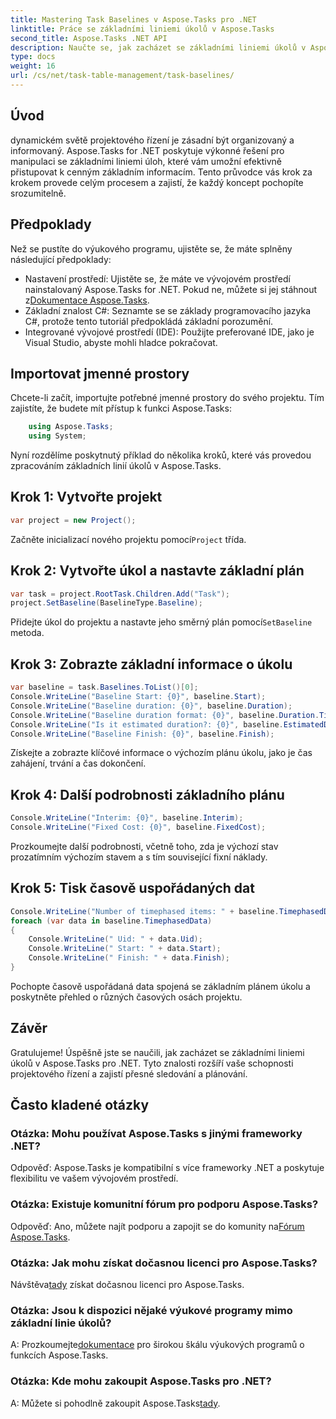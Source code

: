 ```yaml
---
title: Mastering Task Baselines v Aspose.Tasks pro .NET
linktitle: Práce se základními liniemi úkolů v Aspose.Tasks
second_title: Aspose.Tasks .NET API
description: Naučte se, jak zacházet se základními liniemi úkolů v Aspose.Tasks pro .NET pomocí tohoto komplexního kurzu. Vylepšete své dovednosti projektového řízení ještě dnes!
type: docs
weight: 16
url: /cs/net/task-table-management/task-baselines/
---
```

## Úvod
dynamickém světě projektového řízení je zásadní být organizovaný a informovaný. Aspose.Tasks for .NET poskytuje výkonné řešení pro manipulaci se základními liniemi úloh, které vám umožní efektivně přistupovat k cenným základním informacím. Tento průvodce vás krok za krokem provede celým procesem a zajistí, že každý koncept pochopíte srozumitelně.
## Předpoklady
Než se pustíte do výukového programu, ujistěte se, že máte splněny následující předpoklady:
-  Nastavení prostředí: Ujistěte se, že máte ve vývojovém prostředí nainstalovaný Aspose.Tasks for .NET. Pokud ne, můžete si jej stáhnout z[Dokumentace Aspose.Tasks](https://reference.aspose.com/tasks/net/).
- Základní znalost C#: Seznamte se se základy programovacího jazyka C#, protože tento tutoriál předpokládá základní porozumění.
- Integrované vývojové prostředí (IDE): Použijte preferované IDE, jako je Visual Studio, abyste mohli hladce pokračovat.
## Importovat jmenné prostory
Chcete-li začít, importujte potřebné jmenné prostory do svého projektu. Tím zajistíte, že budete mít přístup k funkci Aspose.Tasks:
```csharp
    using Aspose.Tasks;
    using System;
```
Nyní rozdělíme poskytnutý příklad do několika kroků, které vás provedou zpracováním základních linií úkolů v Aspose.Tasks.
## Krok 1: Vytvořte projekt
```csharp
var project = new Project();
```
 Začněte inicializací nového projektu pomocí`Project` třída.
## Krok 2: Vytvořte úkol a nastavte základní plán
```csharp
var task = project.RootTask.Children.Add("Task");
project.SetBaseline(BaselineType.Baseline);
```
 Přidejte úkol do projektu a nastavte jeho směrný plán pomocí`SetBaseline` metoda.
## Krok 3: Zobrazte základní informace o úkolu
```csharp
var baseline = task.Baselines.ToList()[0];
Console.WriteLine("Baseline Start: {0}", baseline.Start);
Console.WriteLine("Baseline duration: {0}", baseline.Duration);
Console.WriteLine("Baseline duration format: {0}", baseline.Duration.TimeUnit);
Console.WriteLine("Is it estimated duration?: {0}", baseline.EstimatedDuration);
Console.WriteLine("Baseline Finish: {0}", baseline.Finish);
```
Získejte a zobrazte klíčové informace o výchozím plánu úkolu, jako je čas zahájení, trvání a čas dokončení.
## Krok 4: Další podrobnosti základního plánu
```csharp
Console.WriteLine("Interim: {0}", baseline.Interim);
Console.WriteLine("Fixed Cost: {0}", baseline.FixedCost);
```
Prozkoumejte další podrobnosti, včetně toho, zda je výchozí stav prozatímním výchozím stavem a s tím související fixní náklady.
## Krok 5: Tisk časově uspořádaných dat
```csharp
Console.WriteLine("Number of timephased items: " + baseline.TimephasedData.Count);
foreach (var data in baseline.TimephasedData)
{
    Console.WriteLine(" Uid: " + data.Uid);
    Console.WriteLine(" Start: " + data.Start);
    Console.WriteLine(" Finish: " + data.Finish);
}
```
Pochopte časově uspořádaná data spojená se základním plánem úkolu a poskytněte přehled o různých časových osách projektu.
## Závěr
Gratulujeme! Úspěšně jste se naučili, jak zacházet se základními liniemi úkolů v Aspose.Tasks pro .NET. Tyto znalosti rozšíří vaše schopnosti projektového řízení a zajistí přesné sledování a plánování.
## Často kladené otázky
### Otázka: Mohu používat Aspose.Tasks s jinými frameworky .NET?
Odpověď: Aspose.Tasks je kompatibilní s více frameworky .NET a poskytuje flexibilitu ve vašem vývojovém prostředí.
### Otázka: Existuje komunitní fórum pro podporu Aspose.Tasks?
Odpověď: Ano, můžete najít podporu a zapojit se do komunity na[Fórum Aspose.Tasks](https://forum.aspose.com/c/tasks/15).
### Otázka: Jak mohu získat dočasnou licenci pro Aspose.Tasks?
 Návštěva[tady](https://purchase.aspose.com/temporary-license/) získat dočasnou licenci pro Aspose.Tasks.
### Otázka: Jsou k dispozici nějaké výukové programy mimo základní linie úkolů?
 A: Prozkoumejte[dokumentace](https://reference.aspose.com/tasks/net/) pro širokou škálu výukových programů o funkcích Aspose.Tasks.
### Otázka: Kde mohu zakoupit Aspose.Tasks pro .NET?
 A: Můžete si pohodlně zakoupit Aspose.Tasks[tady](https://purchase.aspose.com/buy).